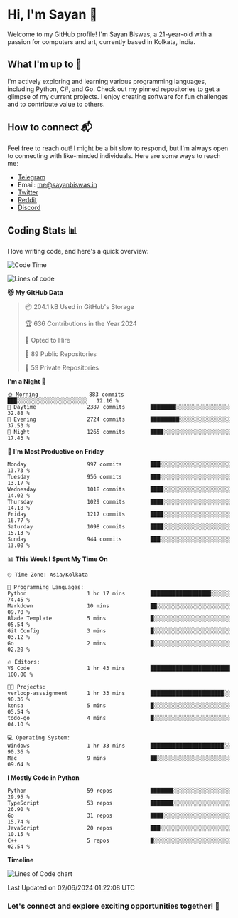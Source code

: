 # Hi, I'm Sayan 👋

Welcome to my GitHub profile! I'm Sayan Biswas, a 21-year-old with a passion for computers and art, currently based in Kolkata, India.

## What I'm up to 🚀

I'm actively exploring and learning various programming languages, including Python, C#, and Go. Check out my pinned repositories to get a glimpse of my current projects. I enjoy creating software for fun challenges and to contribute value to others.

## How to connect 📬

Feel free to reach out! I might be a bit slow to respond, but I'm always open to connecting with like-minded individuals. Here are some ways to reach me:

- [Telegram](https://t.me/dank_as_fuck)
- Email: [me@sayanbiswas.in](mailto:me@sayanbiswas.in)
- [Twitter](https://twitter.com/TheDankDel)
- [Reddit](https://www.reddit.com/user/dank_as_fuck_/)
- [Discord](https://discordapp.com/users/506536929152466945)

## Coding Stats 📊

I love writing code, and here's a quick overview:

<!--START_SECTION:waka-->
![Code Time](http://img.shields.io/badge/Code%20Time-1%2C624%20hrs%2023%20mins-blue)

![Lines of code](https://img.shields.io/badge/From%20Hello%20World%20I%27ve%20Written-5.7%20million%20lines%20of%20code-blue)

**🐱 My GitHub Data** 

> 📦 204.1 kB Used in GitHub's Storage 
 > 
> 🏆 636 Contributions in the Year 2024
 > 
> 💼 Opted to Hire
 > 
> 📜 89 Public Repositories 
 > 
> 🔑 59 Private Repositories 
 > 
**I'm a Night 🦉** 

```text
🌞 Morning                883 commits         ███░░░░░░░░░░░░░░░░░░░░░░   12.16 % 
🌆 Daytime                2387 commits        ████████░░░░░░░░░░░░░░░░░   32.88 % 
🌃 Evening                2724 commits        █████████░░░░░░░░░░░░░░░░   37.53 % 
🌙 Night                  1265 commits        ████░░░░░░░░░░░░░░░░░░░░░   17.43 % 
```
📅 **I'm Most Productive on Friday** 

```text
Monday                   997 commits         ███░░░░░░░░░░░░░░░░░░░░░░   13.73 % 
Tuesday                  956 commits         ███░░░░░░░░░░░░░░░░░░░░░░   13.17 % 
Wednesday                1018 commits        ████░░░░░░░░░░░░░░░░░░░░░   14.02 % 
Thursday                 1029 commits        ████░░░░░░░░░░░░░░░░░░░░░   14.18 % 
Friday                   1217 commits        ████░░░░░░░░░░░░░░░░░░░░░   16.77 % 
Saturday                 1098 commits        ████░░░░░░░░░░░░░░░░░░░░░   15.13 % 
Sunday                   944 commits         ███░░░░░░░░░░░░░░░░░░░░░░   13.00 % 
```


📊 **This Week I Spent My Time On** 

```text
🕑︎ Time Zone: Asia/Kolkata

💬 Programming Languages: 
Python                   1 hr 17 mins        ███████████████████░░░░░░   74.45 % 
Markdown                 10 mins             ██░░░░░░░░░░░░░░░░░░░░░░░   09.70 % 
Blade Template           5 mins              █░░░░░░░░░░░░░░░░░░░░░░░░   05.54 % 
Git Config               3 mins              █░░░░░░░░░░░░░░░░░░░░░░░░   03.12 % 
Go                       2 mins              █░░░░░░░░░░░░░░░░░░░░░░░░   02.20 % 

🔥 Editors: 
VS Code                  1 hr 43 mins        █████████████████████████   100.00 % 

🐱‍💻 Projects: 
verloop-asssignment      1 hr 33 mins        ███████████████████████░░   90.36 % 
kensa                    5 mins              █░░░░░░░░░░░░░░░░░░░░░░░░   05.54 % 
todo-go                  4 mins              █░░░░░░░░░░░░░░░░░░░░░░░░   04.10 % 

💻 Operating System: 
Windows                  1 hr 33 mins        ███████████████████████░░   90.36 % 
Mac                      9 mins              ██░░░░░░░░░░░░░░░░░░░░░░░   09.64 % 
```

**I Mostly Code in Python** 

```text
Python                   59 repos            ███████░░░░░░░░░░░░░░░░░░   29.95 % 
TypeScript               53 repos            ███████░░░░░░░░░░░░░░░░░░   26.90 % 
Go                       31 repos            ████░░░░░░░░░░░░░░░░░░░░░   15.74 % 
JavaScript               20 repos            ███░░░░░░░░░░░░░░░░░░░░░░   10.15 % 
C++                      5 repos             █░░░░░░░░░░░░░░░░░░░░░░░░   02.54 % 
```



**Timeline**

![Lines of Code chart](https://raw.githubusercontent.com/Dank-del/Dank-del/main/assets/bar_graph.png)


 Last Updated on 02/06/2024 01:22:08 UTC
<!--END_SECTION:waka-->

### Let's connect and explore exciting opportunities together! 🚀
